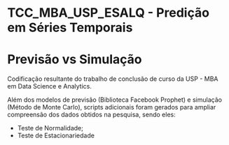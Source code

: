 # TCC_MBA_USP_ESALQ - Predição em Séries Temporais
# Previsão vs Simulação
Codificação resultante do trabalho de conclusão de curso da USP - MBA em Data Science e Analytics.

Além dos modelos de previsão (Biblioteca Facebook Prophet) e simulação (Método de Monte Carlo), scripts adicionais foram gerados para ampliar compreensão dos dados obtidos na pesquisa, sendo eles:
- Teste de Normalidade;
- Teste de Estacionariedade

